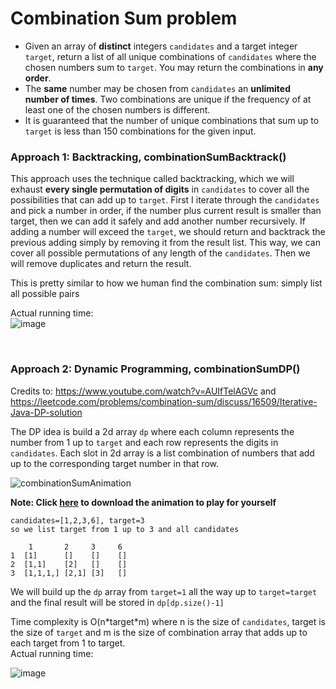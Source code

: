 # Combination Sum problem
* Given an array of **distinct** integers `candidates` and a target integer `target`, return a list of all unique combinations of `candidates` where the chosen numbers sum to `target`. You may return the combinations in **any order**.
* The **same** number may be chosen from `candidates` an **unlimited number of times**. Two combinations are unique if the frequency of at least one of the chosen numbers is different.
* It is guaranteed that the number of unique combinations that sum up to `target` is less than 150 combinations for the given input.


### Approach 1: Backtracking, combinationSumBacktrack()
This approach uses the technique called backtracking, which we will exhaust **every single permutation of digits** in `candidates` to cover all the possibilities that can add up to `target`. First I iterate through the `candidates` and pick a number in order, if the number plus current result is smaller than target, then we can add it safely and add another number recursively. If adding a number will exceed the `target`, we should return and backtrack the previous adding simply by removing it from the result list. This way, we can cover all possible permutations of any length of the `candidates`. Then we will remove duplicates and return the result.

This is pretty similar to how we human find the combination sum: simply list all possible pairs

Actual running time:\
![image](https://user-images.githubusercontent.com/25105806/122658931-60a09b00-d127-11eb-8c3e-90c6f97d79b7.png)

<br />

### Approach 2: Dynamic Programming, combinationSumDP()
Credits to: https://www.youtube.com/watch?v=AUIfTelAGVc and https://leetcode.com/problems/combination-sum/discuss/16509/Iterative-Java-DP-solution

The DP idea is build a 2d array `dp` where each column represents the number from 1 up to `target` and each row represents the digits in `candidates`. Each slot in 2d array is a list combination of numbers that add up to the corresponding target number in that row. 

![combinationSumAnimation](https://user-images.githubusercontent.com/25105806/122659346-1e2d8d00-d12c-11eb-9fca-6d4bbb99cd31.gif)

**Note: Click [here](https://github.com/artisan1218/LeetCode-Solution/tree/main/combinationSum) to download the animation to play for yourself**

```
candidates=[1,2,3,6], target=3
so we list target from 1 up to 3 and all candidates

    1       2     3     6
1  [1]      []    []    []
2  [1,1]    [2]   []    []
3  [1,1,1,] [2,1] [3]   []

```

We will build up the `dp` array from `target=1` all the way up to `target=target` and the final result will be stored in `dp[dp.size()-1]`

Time complexity is O(n\*target\*m) where n is the size of `candidates`, target is the size of `target` and m is the size of combination array that adds up to each target from 1 to target.\
Actual running time:

![image](https://user-images.githubusercontent.com/25105806/122659149-8cbd1b80-d129-11eb-8d96-65b84bf0606b.png)


